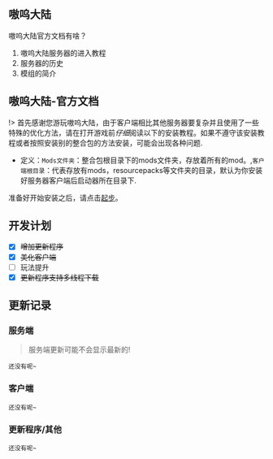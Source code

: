 ## 嗷呜大陆

嗷呜大陆官方文档有啥？

1. 嗷呜大陆服务器的进入教程
2. 服务器的历史
3. 模组的简介

## 嗷呜大陆-官方文档

!> 首先感谢您游玩嗷呜大陆，由于客户端相比其他服务器要复杂并且使用了一些特殊的优化方法，请在打开游戏前*仔细*阅读以下的安装教程。如果不遵守该安装教程或者按照安装别的整合包的方法安装，可能会出现各种问题.

+ 定义：`Mods文件夹`：整合包根目录下的mods文件夹，存放着所有的mod。,`客户端根目录`：代表存放有mods，resourcepacks等文件夹的目录，默认为你安装好服务器客户端后启动器所在目录下.


准备好开始安装之后，请点击[起步](起步.md)。

## 开发计划

+ [x] ~~增加更新程序~~
+ [x] ~~美化客户端~~
+ [ ] 玩法提升
+ [x] ~~更新程序支持多线程下载~~

## 更新记录

<!-- tabs:start -->

### **服务端**

> 服务端更新可能不会显示最新的!

```
还没有呢~
```

### **客户端**

```
还没有呢~
```

### **更新程序/其他**

```
还没有呢~
```

<!-- tabs:end -->
